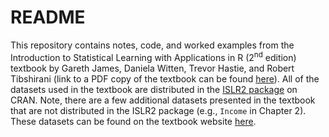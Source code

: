 # README

This repository contains notes, code, and worked examples from the Introduction to Statistical Learning with Applications in R (2<sup>nd</sup> edition) textbook by Gareth James, Daniela Witten, Trevor Hastie, and Robert Tibshirani (link to a PDF copy of the textbook can be found [here](https://web.stanford.edu/~hastie/ISLR2/ISLRv2_website.pdf)).  All of the datasets used in the textbook are distributed in the [ISLR2 package](https://cran.rstudio.com/web/packages/ISLR2/index.html) on CRAN.  Note, there are a few additional datasets presented in the textbook that are not distributed in the ISLR2 package (e.g.,  `Income` in Chapter 2).  These datasets can be found on the textbook website [here](https://www.statlearning.com/resources-second-edition).  
